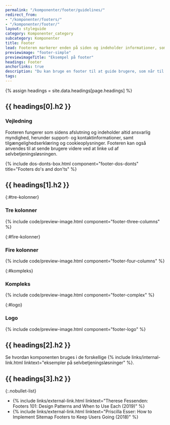 ```yaml
---
permalink: "/komponenter/footer/guidelines/"
redirect_from:
- "/komponenter/footers/"
- "/komponenter/footer/"
layout: styleguide
category: Komponenter_category
subcategory: Komponenter
title: Footer
lead: Footeren markerer enden på siden og indeholder informationer, som guider brugeren videre.
previewimage: "footer-simple"
previewimageTitle: "Eksempel på footer"
headings: Footer
anchorlinks: true
description: "Du kan bruge en footer til at guide brugere, som når til sidens bund, videre."
tags:
---
```


{% assign headings = site.data.headings[page.headings] %}

[---- Sådan bruges komponenten -------------------------------------]: # 
<h2 id="{{ headings[0].id }}">{{ headings[0].h2 }}</h2>

### Vejledning

Footeren fungerer som sidens afslutning og indeholder altid ansvarlig myndighed, herunder support- og kontaktinformationer, samt tilgængelighedserklæring og cookieoplysninger. Footeren kan også anvendes til at sende brugere videre ved at linke ud af selvbetjeningsløsningen.

{% include dos-donts-box.html component="footer-dos-donts" title="Footers do's and don'ts" %}

[---- Varianter -------------------------------------]: # 
<h2 id="{{ headings[1].id }}">{{ headings[1].h2 }}</h2>

{:#tre-kolonner}
### Tre kolonner

{% include code/preview-image.html component="footer-three-columns" %}

{:#fire-kolonner}
### Fire kolonner

{% include code/preview-image.html component="footer-four-columns" %}

{:#kompleks}
### Kompleks

{% include code/preview-image.html component="footer-complex" %}

{:#logo}
### Logo

{% include code/preview-image.html component="footer-logo" %}

[---- Se komponenten i eksempelløsninger -------------------------------------]: # 
<h2 id="{{ headings[2].id }}">{{ headings[2].h2 }}</h2>

Se hvordan komponenten bruges i de forskellige {% include links/internal-link.html linktext="eksempler på selvbetjeningsløsninger" %}.

[---- Referencer -------------------------------------]: # 
<h2 id="{{ headings[3].id }}">{{ headings[3].h2 }}</h2>

{:.nobullet-list}
- {% include links/external-link.html linktext="Therese Fessenden: Footers 101: Design Patterns and When to Use Each (2019)" %}
- {% include links/external-link.html linktext="Priscilla Esser: How to Implement Sitemap Footers to Keep Users Going (2018)" %}
